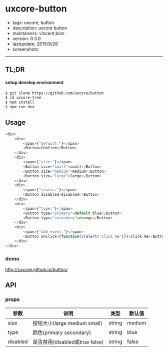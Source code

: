 # uxcore-button

- tags: uxcore, button
- description: uxcore button
- maintainers: vincent.bian
- version: 0.3.0
- lastupdate: 2015/9/28
- screenshots:

---

## TL;DR

#### setup develop environment

```sh
$ git clone https://github.com/uxcore/button
$ cd uxcore-tree
$ npm install
$ npm run dev
```

## Usage

```js
<div>
    <div>
        <span>{"default:"}</span>
        <Button>Confirm</Button>
    </div>
    <div>
        <span>{"size:"}</span>
        <Button size="small">small</Button>
        <Button size="medium">medium</Button>
        <Button size="large">large</Button>
    </div>
    <div>
        <span>{"status:"}</span>
        <Button disabled>disabled</Button>
    </div>
    <div>
        <span>{"type:"}</span>
        <Button type="primary">default blue</Button>
        <Button type="secondary">orange</Button>
    </div>
    <div>
        <span>{"add event:"}</span>
        <Button onClick={function(){alert('click me')}}>click me</Button>
    </div>
</div>
```

### demo
http://uxcore.github.io/button/

## API

### props

|参数|说明|类型|默认值|
|---|----|---|------|
|size|按钮大小(large medium small)|string|medium|
|type|颜色(primary secondary)|string|blue|
|disabled|是否禁用(disabled或true false)|string|false|
